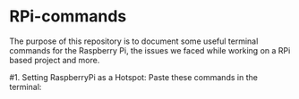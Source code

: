 # RPi-commands
The purpose of this repository is to document some useful terminal commands for the Raspberry Pi, the issues we faced while working on a RPi based project and more.

#1.	Setting RaspberryPi as a Hotspot:
Paste these commands in the terminal:
